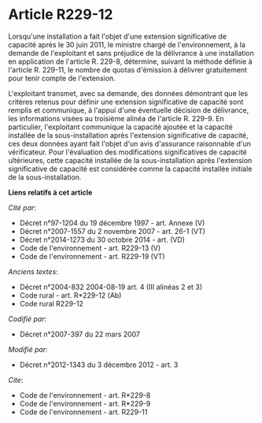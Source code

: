 # Article R229-12

Lorsqu'une installation a fait l'objet d'une extension significative de capacité après le 30 juin 2011, le ministre chargé de
l'environnement, à la demande de l'exploitant et sans préjudice de la délivrance à une installation en application de
l'article R. 229-8, détermine, suivant la méthode définie à l'article R. 229-11, le nombre de quotas d'émission à délivrer
gratuitement pour tenir compte de l'extension. 

L'exploitant transmet, avec sa demande, des données démontrant que les critères retenus pour définir une extension
significative de capacité sont remplis et communique, à l'appui d'une éventuelle décision de délivrance, les informations
visées au troisième alinéa de l'article R. 229-9. En particulier, l'exploitant communique la capacité ajoutée et la capacité
installée de la sous-installation après l'extension significative de capacité, ces deux données ayant fait l'objet d'un avis
d'assurance raisonnable d'un vérificateur. Pour l'évaluation des modifications significatives de capacité ultérieures, cette
capacité installée de la sous-installation après l'extension significative de capacité est considérée comme la capacité
installée initiale de la sous-installation.

**Liens relatifs à cet article**

_Cité par_:

  - Décret n°97-1204 du 19 décembre 1997 - art. Annexe (V)
  - Décret n°2007-1557 du 2 novembre 2007 - art. 26-1 (VT)
  - Décret n°2014-1273 du 30 octobre 2014 - art. (VD)
  - Code de l'environnement - art. R229-13 (V)
  - Code de l'environnement - art. R229-19 (VT)

_Anciens textes_:

  - Décret n°2004-832 2004-08-19 art. 4 (III alinéas 2 et 3)
  - Code rural - art. R*229-12 (Ab)
  - Code rural R229-12

_Codifié par_:

  - Décret n°2007-397 du 22 mars 2007

_Modifié par_:

  - Décret n°2012-1343 du 3 décembre 2012 - art. 3

_Cite_:

  - Code de l'environnement - art. R*229-8
  - Code de l'environnement - art. R*229-9
  - Code de l'environnement - art. R229-11
